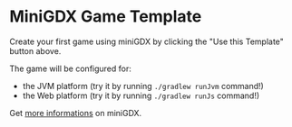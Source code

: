 # MiniGDX Game Template

Create your first game using miniGDX by clicking the "Use this Template" button above.

The game will be configured for:

- the JVM platform (try it by running `./gradlew runJvm` command!)
- the Web platform (try it by running `./gradlew runJs` command!)


Get [more informations](https://github.com/minigdx) on miniGDX.

